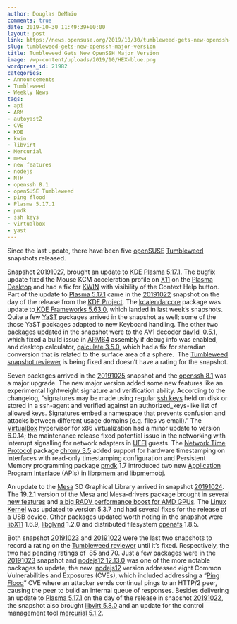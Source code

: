 ```yaml
---
author: Douglas DeMaio
comments: true
date: 2019-10-30 11:49:39+00:00
layout: post
link: https://news.opensuse.org/2019/10/30/tumbleweed-gets-new-openssh-major-version/
slug: tumbleweed-gets-new-openssh-major-version
title: Tumbleweed Gets New OpenSSH Major Version
image: /wp-content/uploads/2019/10/HEX-blue.png
wordpress_id: 21982
categories:
- Announcements
- Tumbleweed
- Weekly News
tags:
- api
- ARM
- autoyast2
- CVE
- KDE
- kwin
- libvirt
- Mercurial
- mesa
- new features
- nodejs
- NTP
- openssh 8.1
- openSUSE Tumbleweed
- ping flood
- Plasma 5.17.1
- pmdk
- ssh keys
- virtualbox
- yast
---
```


Since the last update, there have been five [openSUSE](https://www.opensuse.org/) [Tumbleweed](https://en.opensuse.org/Portal:Tumbleweed) snapshots released.

Snapshot [20191027](https://lists.opensuse.org/opensuse-factory/2019-10/msg00375.html), brought an update to [KDE Plasma 5.17.1](https://kde.org/announcements/plasma-5.17.1.php). The bugfix update fixed the Mouse KCM acceleration profile on [X11](https://www.x.org/) on the [Plasma Desktop](https://kde.org/plasma-desktop) and had a fix for [KWIN](https://userbase.kde.org/KWin) with visibility of the Context Help button. Part of the update to [Plasma 5.17.1](https://kde.org/announcements/plasma-5.17.1.php) came in the [20191022](https://lists.opensuse.org/opensuse-factory/2019-10/msg00304.html) snapshot on the day of the release from the [KDE Project](https://kde.org/). The [kcalendarcore](https://api.kde.org/frameworks/kcalendarcore/html/index.html) package was update to[ KDE Frameworks 5.63.0](https://kde.org/announcements/kde-frameworks-5.63.0.php), which landed in last week’s snapshots. Quite a few [YaST](https://en.wikipedia.org/wiki/YaST) packages arrived in the snapshot as well; some of the those YaST packages adapted to new Keyboard handling. The other two packages updated in the snapshot were to the AV1 decoder [dav1d  0.5.1](https://code.videolan.org/videolan/dav1d), which fixed a build issue in [ARM64](https://en.wikipedia.org/wiki/ARM_architecture) assembly if debug info was enabled, and desktop calculator, [qalculate 3.5.0](https://qalculate.github.io/downloads.html), which had a fix for steradian conversion that is related to the surface area of a sphere.  The [Tumbleweed snapshot reviewer](http://review.tumbleweed.boombatower.com/) is being fixed and doesn’t have a rating for the snapshot.

Seven packages arrived in the [20191025](https://lists.opensuse.org/opensuse-factory/2019-10/msg00365.html) snapshot and the [openssh 8.1](https://www.openssh.com/txt/release-8.1) was a major upgrade. The new major version added some new features like an experimental lightweight signature and verification ability. According to the changelog, “signatures may be made using regular [ssh keys](https://wiki.archlinux.org/index.php/SSH_keys) held on disk or stored in a ssh-agent and verified against an authorized_keys-like list of allowed keys. Signatures embed a namespace that prevents confusion and attacks between different usage domains (e.g. files vs email).” The [VirtualBox](https://www.virtualbox.org/) hypervisor for x86 virtualization had a minor update to version 6.0.14; the maintenance release fixed potential issue in the networking with interrupt signalling for network adapters in [UEFI](https://en.wikipedia.org/wiki/Unified_Extensible_Firmware_Interface) guests. The [Network Time Protocol](https://en.wikipedia.org/wiki/Network_Time_Protocol) package [chrony 3.5](https://chrony.tuxfamily.org/download.html) added support for hardware timestamping on interfaces with read-only timestamping configuration and Persistent Memory programming package [pmdk](https://pmem.io/) 1.7 introduced two new [Application Program Interface](https://en.wikipedia.org/wiki/Application_programming_interface) (APIs) in [librpmem](https://pmem.io/pmdk/libpmem/) and [libpmemobj](http://pmem.io/pmdk/libpmemobj/).

An update to the [Mesa](https://www.mesa3d.org/) 3D Graphical Library arrived in snapshot [20191024](https://lists.opensuse.org/opensuse-factory/2019-10/msg00354.html). The 19.2.1 version of the Mesa and Mesa-drivers package brought in several [new features](https://www.phoronix.com/scan.php?page=news_item&px=Mesa-19.2-Released) and [a big RADV performance boost for AMD GPUs](https://www.phoronix.com/scan.php?page=news_item&px=Mesa-Radeon-Boost-No-vRAM-Type). The [Linux Kernel](https://www.kernel.org/) was updated to version 5.3.7 and had several fixes for the release of a USB device. Other packages updated worth noting in the snapshot were [libX11](https://gitlab.freedesktop.org/xorg/lib/libx11) 1.6.9, [libglvnd](https://github.com/NVIDIA/libglvnd) 1.2.0 and distributed filesystem [openafs](https://www.openafs.org/) 1.8.5.

Both snapshot [20191023](https://lists.opensuse.org/opensuse-factory/2019-10/msg00342.html) and [20191022](https://lists.opensuse.org/opensuse-factory/2019-10/msg00304.html) were the last two snapshots to record a rating on the [Tumbleweed reviewer](http://review.tumbleweed.boombatower.com/) until it’s fixed. Respectively, the two had pending ratings of  85 and 70. Just a few packages were in the [20191023](https://lists.opensuse.org/opensuse-factory/2019-10/msg00342.html) snapshot and [nodejs12 12.13.0](https://github.com/nodejs/node/blob/master/doc/changelogs/CHANGELOG_V12.md#12.8.1) was one of the more notable packages to update; the new  [nodejs12](https://github.com/nodejs/node/blob/master/doc/changelogs/CHANGELOG_V12.md#12.8.1) version addressed eight Common Vulnerabilities and Exposures (CVEs), which included addressing a “[Ping Flood](https://en.wikipedia.org/wiki/Ping_flood)” CVE where an attacker sends continual pings to an HTTP/2 peer, causing the peer to build an internal queue of responses. Besides delivering an update to [Plasma 5.17.1](https://kde.org/announcements/plasma-5.17.1.php) on the day of the release in snapshot [20191022](https://lists.opensuse.org/opensuse-factory/2019-10/msg00304.html), the snapshot also brought [libvirt 5.8.0](https://libvirt.org/news.html) and an update for the control management tool [mercurial 5.1.2](https://www.mercurial-scm.org/).
